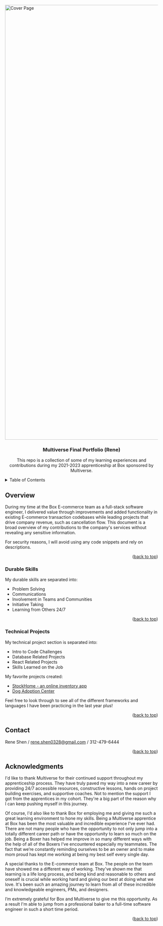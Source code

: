 <a name="readme-top"></a>

<img width="1435" alt="Cover Page" src="https://user-images.githubusercontent.com/80661503/220252217-ad4782ee-cd80-4f1b-a4e0-aa0c6792ac7d.png">

<h3 align="center">Multiverse Final Portfolio (Rene)</h3>
<p align="center">
  This repo is a collection of some of my learning experiences and contributions during my 2021-2023 apprenticeship at Box sponsored by Multiverse.
</p>

<!-- TABLE OF CONTENTS -->
<details>
  <summary>Table of Contents</summary>
  <ol>
    <li><a href="#overview">Overview</a></li>
    <li><a href="#durable">Durable Skills</a></li>
    <li><a href="#technical">Technical Projects</a></li>
    <li><a href="#contact">Contact Me</a></li>
    <li><a href="#acknowledgments">Acknowledgments</a></li>
  </ol>
</details>


<!-- Overview -->
## Overview

During my time at the Box E-commerce team as a full-stack software engineer, I delivered value through improvements and added functionality in existing E-commerce transaction codebases while leading projects that drive company revenue, such as cancellation flow. This document is a broad overview of my contributions to the company's services without revealing any sensitive information. 

For security reasons, I will avoid using any code snippets and rely on descriptions.

<p align="right">(<a href="#readme-top">back to top</a>)</p>

<!-- Durable Skills Section -->
### Durable Skills

My durable skills are separated into: 
<ul>
  <li>Problem Solving</li>
  <li>Communications</li>
  <li>Involvement in Teams and Communities</li>
  <li>Initiative Taking</li>
  <li>Learning from Others 24/7</li>
</ul>

<p align="right">(<a href="#readme-top">back to top</a>)</p>

<!-- Technical Projects Section -->
### Technical Projects

My technical project section is separated into: 
<ul>
  <li>Intro to Code Challenges</li>
  <li>Database Related Projects</li>
  <li>React Related Projects</li>
  <li>Skills Learned on the Job</li>
</ul>

My favorite projects created:
<ul>
  <li><a href="https://github.com/team-fire-project/online-app.git">StockHome - an online inventory app</a></li>
  <li><a href="https://github.com/ReneShen/dog-adoption-frontend.git">Dog Adoption Center</a></li>
</ul>

Feel free to look through to see all of the different frameworks and languages I have been practicing in the last year plus!

<p align="right">(<a href="#readme-top">back to top</a>)</p>

<!-- CONTACT -->
## Contact

Rene Shen / rene.shen0328@gmail.com  / 312-479-6444

<p align="right">(<a href="#readme-top">back to top</a>)</p>

<!-- ACKNOWLEDGMENTS -->
## Acknowledgments

I'd like to thank Multiverse for their continued support throughout my apprenticeship process. They have truly paved my way into a new career by providing 24/7 accessible resources, constructive lessons, hands on project building exercises, and supportive coaches. Not to mention the support I got from the apprentices in my cohort. They're a big part of the reason why I can keep pushing myself in this journey.

Of course, I'd also like to thank Box for employing me and giving me such a great learning environment to hone my skills. 
Being a Multiverse apprentice at Box has been the most valuable and incredible experience I've ever had. There are not many people who have the opportunity to not only jump into a totally different career path or have the opportunity to learn so much on the job. 
Being a Boxer has helped me improve in so many different ways with the help of all of the Boxers I’ve encountered especially my teammates. The fact that we’re constantly reminding ourselves to be an owner and to make mom proud has kept me working at being my best self every single day.

A special thanks to the E-commerce team at Box. The people on the team have showed me a different way of working. They've shown me that learning is a life long process, and being kind and reasonable to others and oneself is crucial while working hard and giving our best at doing what we love. It's been such an amazing journey to learn from all of these incredible and knowledgeable engineers, PMs, and designers.

I’m extremely grateful for Box and Multiverse to give me this opportunity. As a result I'm able to jump from a professional baker to a full-time software engineer in such a short time period.

<p align="right">(<a href="#readme-top">back to top</a>)</p>
